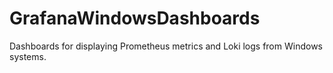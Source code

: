 # GrafanaWindowsDashboards
Dashboards for displaying Prometheus metrics and Loki logs from Windows systems.
